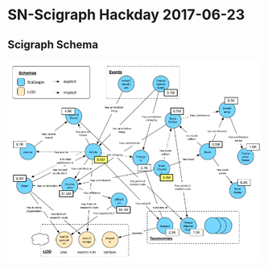 # SN-Scigraph Hackday 2017-06-23

## Scigraph Schema

![alt text](scigraph-schema.png "Scigraph Schema")
